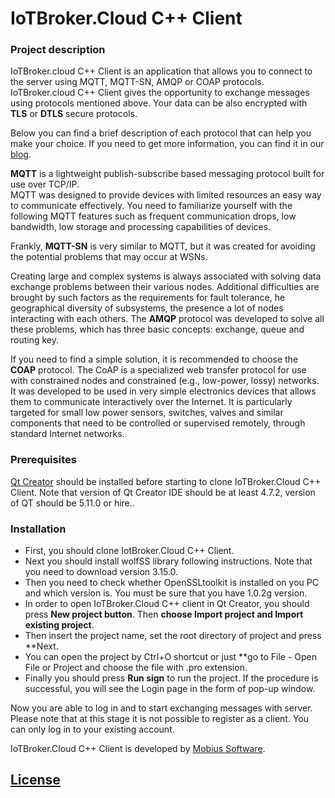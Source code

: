 # IoTBroker.Cloud C++ Client

### Project description

IoTBroker.cloud С++ Client is an application that allows you to connect to the server using MQTT, MQTT-SN, 
AMQP or COAP protocols. IoTBroker.cloud С++ Client gives the opportunity to exchange messages using protocols 
mentioned above. Your data can be also encrypted with **TLS** or **DTLS** secure protocols.   

Below you can find a brief description of each protocol that can help you make your choice. 
If you need to get more information, you can find it in our [blog](https://www.iotbroker.cloud/clientApps/C++/MQTT/C++).
 
**MQTT** is a lightweight publish-subscribe based messaging protocol built for use over TCP/IP.  
MQTT was designed to provide devices with limited resources an easy way to communicate effectively. 
You need to familiarize yourself with the following MQTT features such as frequent communication drops, low bandwidth, 
low storage and processing capabilities of devices. 

Frankly, **MQTT-SN** is very similar to MQTT, but it was created for avoiding the potential problems that may occur at WSNs. 

Creating large and complex systems is always associated with solving data exchange problems between their various nodes. 
Additional difficulties are brought by such factors as the requirements for fault tolerance, 
he geographical diversity of subsystems, the presence a lot of nodes interacting with each others. 
The **AMQP** protocol was developed to solve all these problems, which has three basic concepts: 
exchange, queue and routing key. 

If you need to find a simple solution, it is recommended to choose the **COAP** protocol. 
The CoAP is a specialized web transfer protocol for use with constrained nodes and constrained (e.g., low-power, lossy) 
networks. It was developed to be used in very simple electronics devices that allows them to communicate interactively 
over the Internet. It is particularly targeted for small low power sensors, switches, valves and similar components 
that need to be controlled or supervised remotely, through standard Internet networks.   
 
### Prerequisites 
[Qt Creator](https://www.qt.io/download) should be installed before starting to clone IoTBroker.Cloud C++ Client. Note that version of Qt Creator IDE should be at least 4.7.2, version of QT should be 5.11.0 or hire.. 

### Installation 
* First, you should clone IotBroker.Cloud C++ Client.
* Next you should install wolfSS library following instructions. Note that you need to download version 3.15.0.
* Then you need to check whether OpenSSLtoolkit is installed on you PC and which version is. You must be sure that you have 1.0.2g version.
* In order to open IoTBroker.Cloud C++ client in Qt Creator, you should press **New project button**. Then **choose Import project and Import existing project**.
* Then insert the project name, set the root directory of project and press **Next. 
* You can open the project by Ctrl+O shortcut or just **go to File - Open File or Project and choose the file with .pro extension.
* Finally you should press **Run sign** to run the project. If the procedure is successful, you will see the Login page in the form of pop-up window. 

Now you are able to log in and to start exchanging messages with server.
Please note that at this stage it is not possible to register as a client. You can only log in to your existing account.

IoTBroker.Cloud C++ Client is developed by [Mobius Software](http://mobius-software.com).

## [License](LICENSE.md)
